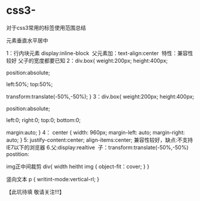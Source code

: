 # css3-
对于css3常用的标签使用范围总结

元素垂直水平居中

1：行内块元素  display:inline-block
  父元素加：text-align:center
  特性：兼容性较好 父子的宽度都要已知
2：div.box{
  weight:200px;
  height:400px;
  <!--把元素变成定位元素-->
  position:absolute;
  <!--设置元素的定位位置，距离上、左都为50%-->
  left:50%;
  top:50%;
  <!--设置元素的相对于自身的偏移度为负50%(也就是元素自身尺寸的一半)-->
  transform:translate(-50%,-50%);
  }
3：div.box{
  weight:200px;
  height:400px;
  <!--把元素变成定位元素-->
  position:absolute;
  <!--设置元素的定位位置，距离上、下、左、右都为0-->
  left:0;
  right:0;
  top:0;
  bottom:0;
  <!--设置元素的margin样式值为 auto-->
  margin:auto;
  }
4：
center {
	width: 960px;
	margin-left: auto;
	margin-right: auto;
}
5:
 justify-content:center;
 align-items:center;
兼容性较好，缺点:不支持IE7以下的浏览器
 6.父:display:realtive
  子：transform:translate(-50%,-50%) postition:
 
img正中间裁剪
div{
  width
  heitht
  img {
    object-fit：cover;
  }
}

竖向文本
p {
  writint-mode:vertical-rl;
}


【此坑待填 敬请关注!!!】
